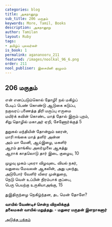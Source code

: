 ```yaml
---
categories: blog
title: அகநானூறு
sub_title: 206 மருதம்
keywords: More, Tamil, Books
description: அகநானூறு
author: Tamilan
layout: Ruby
tags:
- தமிழ்ப் புலவர்கள்
is_book: 1
permalink: agananooru_211
featured: /images/noolkal_96_6.png
order: 211
nool_publiser: இசையினி குழுமம்
---
```



## 206 மருதம்

என் எனப்படும்கொல் தோழி! நல் மகிழ்ப்  
பேடிப் பெண் கொண்டு ஆடுகை கடுப்ப,  
நகுவரப் பணைத்த திரி மருப்பு எருமை  
மயிர்க் கவின் கொண்ட மாத் தோல் இரும் புறம்,  
சிறு தொழில் மகாஅர் ஏறி, சேணோர்க்குத் 5

துறுகல் மந்தியின் தோன்றும் ஊரன்,  
மாரி ஈங்கை மாத் தளிர் அன்ன  
அம் மா மேனி, ஆய்இழை, மகளிர்  
ஆரம் தாங்கிய அலர்முலை ஆகத்து  
ஆராக் காதலொடு தார் இடை குழைய, 10

முழவு முகம் புலரா விழவுடை வியல் நகர்,  
வதுவை மேவலன் ஆகலின், அது புலந்து,  
அடுபோர் வேளிர் வீரை முன்துறை,  
நெடு வெள் உப்பின் நிரம்பாக் குப்பை,  
பெரு பெயற்கு உருகியாஅங்கு, 15

துஇதிருந்ழை நெகிழ்ந்தன, தட மென் தோளே?

**வாயில் வேண்டிச் சென்ற விறலிக்குத்  
தலைமகள் வாயில் மறுத்தது. - மதுரை மருதன் இளநாகனார்**

[அடுத்த பக்கம்](agananooru_212)